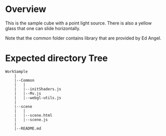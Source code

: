 # Overview

This is the sample cube with a point light source. There is also a yellow glass
that one can slide horizontally.

Note that the common folder contains library that are provided by Ed Angel.
# Expected directory Tree

    WorkSample
        |
        |--Common
        |   |
        |   |--initShaders.js
        |   |--Mv.js
        |   |--webgl-utils.js
        |
        |--scene
        |   |
        |   |--scene.html
        |   |--scene.js
        |
        |--README.md
